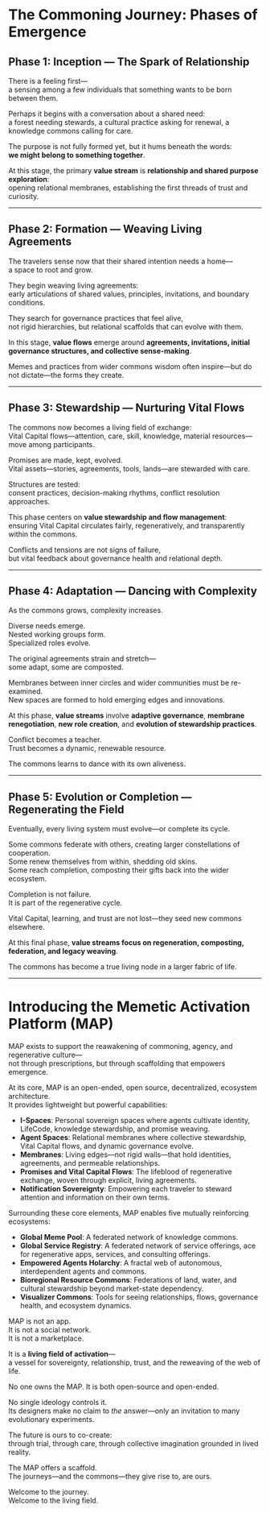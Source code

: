 # The Commoning Journey: Phases of Emergence

## Phase 1: Inception — The Spark of Relationship

There is a feeling first—  
a sensing among a few individuals that something wants to be born between them.

Perhaps it begins with a conversation about a shared need:  
a forest needing stewards, a cultural practice asking for renewal, a knowledge commons calling for care.

The purpose is not fully formed yet, but it hums beneath the words:  
**we might belong to something together**.

At this stage, the primary **value stream** is **relationship and shared purpose exploration**:  
opening relational membranes, establishing the first threads of trust and curiosity.

---

## Phase 2: Formation — Weaving Living Agreements

The travelers sense now that their shared intention needs a home—  
a space to root and grow.

They begin weaving living agreements:  
early articulations of shared values, principles, invitations, and boundary conditions.

They search for governance practices that feel alive,  
not rigid hierarchies, but relational scaffolds that can evolve with them.

In this stage, **value flows** emerge around **agreements, invitations, initial governance structures, and collective sense-making**.

Memes and practices from wider commons wisdom often inspire—but do not dictate—the forms they create.

---

## Phase 3: Stewardship — Nurturing Vital Flows

The commons now becomes a living field of exchange:  
Vital Capital flows—attention, care, skill, knowledge, material resources—move among participants.

Promises are made, kept, evolved.  
Vital assets—stories, agreements, tools, lands—are stewarded with care.

Structures are tested:  
consent practices, decision-making rhythms, conflict resolution approaches.

This phase centers on **value stewardship and flow management**:  
ensuring Vital Capital circulates fairly, regeneratively, and transparently within the commons.

Conflicts and tensions are not signs of failure,  
but vital feedback about governance health and relational depth.

---

## Phase 4: Adaptation — Dancing with Complexity

As the commons grows, complexity increases.

Diverse needs emerge.  
Nested working groups form.  
Specialized roles evolve.

The original agreements strain and stretch—  
some adapt, some are composted.

Membranes between inner circles and wider communities must be re-examined.  
New spaces are formed to hold emerging edges and innovations.

At this phase, **value streams** involve **adaptive governance**, **membrane renegotiation**, **new role creation**, and **evolution of stewardship practices**.

Conflict becomes a teacher.  
Trust becomes a dynamic, renewable resource.

The commons learns to dance with its own aliveness.

---

## Phase 5: Evolution or Completion — Regenerating the Field

Eventually, every living system must evolve—or complete its cycle.

Some commons federate with others, creating larger constellations of cooperation.  
Some renew themselves from within, shedding old skins.  
Some reach completion, composting their gifts back into the wider ecosystem.

Completion is not failure.  
It is part of the regenerative cycle.

Vital Capital, learning, and trust are not lost—they seed new commons elsewhere.

At this final phase, **value streams focus on regeneration, composting, federation, and legacy weaving**.

The commons has become a true living node in a larger fabric of life.

---

# Introducing the Memetic Activation Platform (MAP)

MAP exists to support the reawakening of commoning, agency, and regenerative culture—  
not through prescriptions, but through scaffolding that empowers emergence.

At its core, MAP is an open-ended, open source, decentralized, ecosystem architecture.  
It provides lightweight but powerful capabilities:

- **I-Spaces**: Personal sovereign spaces where agents cultivate identity, LifeCode, knowledge stewardship, and promise weaving.
- **Agent Spaces**: Relational membranes where collective stewardship, Vital Capital flows, and dynamic governance evolve.
- **Membranes**: Living edges—not rigid walls—that hold identities, agreements, and permeable relationships.
- **Promises and Vital Capital Flows**: The lifeblood of regenerative exchange, woven through explicit, living agreements.
- **Notification Sovereignty**: Empowering each traveler to steward attention and information on their own terms.

Surrounding these core elements, MAP enables five mutually reinforcing ecosystems:

- **Global Meme Pool**: A federated network of knowledge commons.
- **Global Service Registry**: A federated network of service offerings, ace for regenerative apps, services, and consulting offerings.
- **Empowered Agents Holarchy**: A fractal web of autonomous, interdependent agents and commons.
- **Bioregional Resource Commons**: Federations of land, water, and cultural stewardship beyond market-state dependency.
- **Visualizer Commons**: Tools for seeing relationships, flows, governance health, and ecosystem dynamics.

MAP is not an app.  
It is not a social network.  
It is not a marketplace.

It is a **living field of activation**—  
a vessel for sovereignty, relationship, trust, and the reweaving of the web of life.

No one owns the MAP. It is both open-source and open-ended.


No single ideology controls it.  
Its designers make no claim to *the* answer—only an invitation to many evolutionary experiments.

The future is ours to co-create:  
through trial, through care, through collective imagination grounded in lived reality.

The MAP offers a scaffold.  
The journeys—and the commons—they give rise to, are ours.

Welcome to the journey.  
Welcome to the living field.